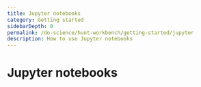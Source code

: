 ```yaml
---
title: Jupyter notebooks
category: Getting started
sidebarDepth: 0
permalink: /do-science/hunt-workbench/getting-started/jupyter
description: How to use Jupyter notebooks
---
```


# Jupyter notebooks

<!-- 

- how to manage kernels


 -->
